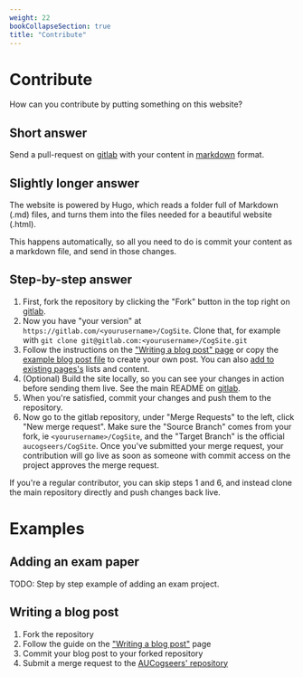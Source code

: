 ```yaml
---
weight: 22
bookCollapseSection: true
title: "Contribute"
---
```


# Contribute

How can you contribute by putting something on this website?

## Short answer

Send a pull-request on [gitlab](https://gitlab.com/aucogseers/CogSite) with your content in [markdown](markdown.md) format.

## Slightly longer answer

The website is powered by Hugo, which reads a folder full of Markdown (.md) files, and turns them into the files needed for a beautiful website (.html).

This happens automatically, so all you need to do is commit your content as a markdown file, and send in those changes.

## Step-by-step answer

1. First, fork the repository by clicking the "Fork" button in the top right on [gitlab](https://gitlab.com/aucogseers/CogSite).
2. Now you have "your version" at `https://gitlab.com/<yourusername>/CogSite`. Clone that, for example with `git clone git@gitlab.com:<yourusername>/CogSite.git`
3. Follow the instructions on the ["Writing a blog post" page](writing-a-blog-post.md) or copy the [example blog post file](example-blog-post.md) to create your own post. You can also [add to existing pages's](adding-content.md) lists and content.
4. (Optional) Build the site locally, so you can see your changes in action before sending them live. See the main README on [gitlab](https://gitlab.com/aucogseers/CogSite).
5. When you're satisfied, commit your changes and push them to the repository.
6. Now go to the gitlab repository, under "Merge Requests" to the left, click "New merge request". Make sure the "Source Branch" comes from your fork, ie `<yourusername>/CogSite`, and the "Target Branch" is the official `aucogseers/CogSite`. Once you've submitted your merge request, your contribution will go live as soon as someone with commit access on the project approves the merge request.

If you're a regular contributor, you can skip steps 1 and 6, and instead clone the main repository directly and push changes back live.

# Examples

## Adding an exam paper

TODO: Step by step example of adding an exam project.

## Writing a blog post

1. Fork the repository
2. Follow the guide on the ["Writing a blog post"](writing-a-blog-post.md) page
3. Commit your blog post to your forked repository
4. Submit a merge request to the [AUCogseers' repository](https://gitlab.com/aucogseers/CogSite)
